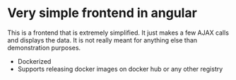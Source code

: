 # Very simple frontend in angular

This is a frontend that is extremely simplified. It just makes a few AJAX calls and displays the data. It is not really meant for anything else than demonstration purposes.

- Dockerized
- Supports releasing docker images on docker hub or any other registry
